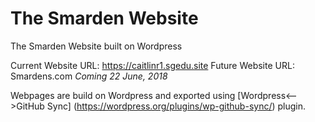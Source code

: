 # The Smarden Website
The Smarden Website built on Wordpress

Current Website URL: https://caitlinr1.sgedu.site
Future Website URL: Smardens.com 
_Coming 22 June, 2018_

Webpages are build on Wordpress and exported using [Wordpress<-->GitHub Sync]  (https://wordpress.org/plugins/wp-github-sync/) plugin.